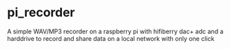 # pi_recorder

A simple WAV/MP3 recorder on a raspberry pi with hifiberry dac+ adc and a harddrive to record and share data on a local network with only one click
